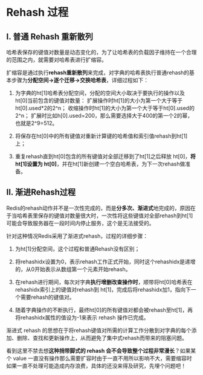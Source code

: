 # **Rehash 过程**

## **I. 普通 Rehash 重新散列**

哈希表保存的键值对数量是动态变化的，为了让哈希表的负载因子维持在一个合理的范围之内，就需要对哈希表进行扩缩容。

扩缩容是通过执行**rehash重新散列**来完成，对字典的哈希表执行普通rehash的基本步骤为**分配空间->逐个迁移->交换哈希表**，详细过程如下：

1. 为字典的ht[1]哈希表分配空间，分配的空间大小取决于要执行的操作以及ht[0]当前包含的键值对数量：
    扩展操作时ht[1]的大小为第一个大于等于ht[0].used*2的2^n；
    收缩操作时ht[1]的大小为第一个大于等于ht[0].used的2^n；
    扩展时比如h[0].used=200，那么需要选择大于400的第一个2的幂，也就是2^9=512。

2. 将保存在ht[0]中的所有键值对重新计算键的哈希值和索引值rehash到ht[1]上；

3. 重复rehash直到ht[0]包含的所有键值对全部迁移到了ht[1]之后释放 ht[0]，**将ht[1]设置为 ht[0]**，并在ht[1]新创建一个空白哈希表，为下一次rehash做准备。

## **II. 渐进Rehash过程**

Redis的rehash动作并不是一次性完成的，而是**分多次、渐进式**地完成的，原因在于当哈希表里保存的键值对数量很大时，一次性将这些键值对全部rehash到ht[1]可能会导致服务器在一段时间内停止服务，这个是无法接受的。

针对这种情况Redis采用了渐进式rehash，过程的详细步骤：

1. 为ht[1]分配空间，这个过程和普通Rehash没有区别；

2. 将rehashidx设置为0，表示rehash工作正式开始，同时这个rehashidx是递增的，从0开始表示从数组第一个元素开始rehash。

3. 在rehash进行期间，每次对字典**执行增删改查操作时**，顺带将ht[0]哈希表在rehashidx索引上的键值对rehash到 ht[1]，完成后将rehashidx加1，指向下一个需要rehash的键值对。

4. 随着字典操作的不断执行，最终ht[0]的所有键值对都会被rehash至ht[1]，再将rehashidx属性的值设为-1来表示 rehash 操作已完成。

渐进式 rehash 的思想在于将rehash键值对所需的计算工作分散到对字典的每个添加、删除、查找和更新操作上，从而避免了集中式rehash而带来的阻塞问题。

看到这里不禁去想**这种捎带脚式的 rehash 会不会导致整个过程非常漫长**？如果某个 value 一直没有操作那么需要扩容时由于一直不用所以影响不大，需要缩容时如果一直不处理可能造成内存浪费，具体的还没来得及研究，先埋个问题吧！